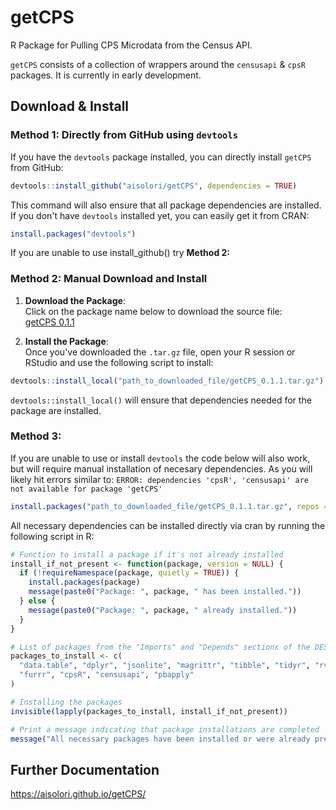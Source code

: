 # getCPS
R Package for Pulling CPS Microdata from the Census API.

`getCPS` consists of a collection of wrappers around the `censusapi` & `cpsR` packages. It is currently in early development.

## Download & Install
### Method 1: Directly from GitHub using `devtools`

If you have the `devtools` package installed, you can directly install `getCPS` from GitHub:

```r
devtools::install_github("aisolori/getCPS", dependencies = TRUE)
```
This command will also ensure that all package dependencies are installed.
If you don't have `devtools` installed yet, you can easily get it from CRAN:

```r
install.packages("devtools")
```
If you are unable to use install_github() try **Method 2:**
### Method 2: Manual Download and Install
1. **Download the Package**:  
Click on the package name below to download the source file:  
[getCPS 0.1.1](https://github.com/aisolori/getCPS/releases/download/getCPS-package/getCPS_0.1.1.tar.gz)

2. **Install the Package**:  
Once you've downloaded the `.tar.gz` file, open your R session or RStudio and use the following script to install:

```r
devtools::install_local("path_to_downloaded_file/getCPS_0.1.1.tar.gz")
```
`devtools::install_local()` will ensure that dependencies needed for the package are installed.

### Method 3: ###
If you are unable to use or install `devtools` the code below will also work, but will require manual installation of necesary dependencies. As you will likely hit errors similar to: `ERROR: dependencies 'cpsR', 'censusapi' are not available for package 'getCPS'`
```r
install.packages("path_to_downloaded_file/getCPS_0.1.1.tar.gz", repos = NULL, type = "source")
```
All necessary dependencies can be installed directly via cran by running the following script in R:
```r
# Function to install a package if it's not already installed
install_if_not_present <- function(package, version = NULL) {
  if (!requireNamespace(package, quietly = TRUE)) {
    install.packages(package)
    message(paste0("Package: ", package, " has been installed."))
  } else {
    message(paste0("Package: ", package, " already installed."))
  }
}

# List of packages from the "Imports" and "Depends" sections of the DESCRIPTION file
packages_to_install <- c(
  "data.table", "dplyr", "jsonlite", "magrittr", "tibble", "tidyr", "rvest",
  "furrr", "cpsR", "censusapi", "pbapply"
)

# Installing the packages
invisible(lapply(packages_to_install, install_if_not_present))

# Print a message indicating that package installations are completed
message("All necessary packages have been installed or were already present.")

```
## Further Documentation
https://aisolori.github.io/getCPS/
